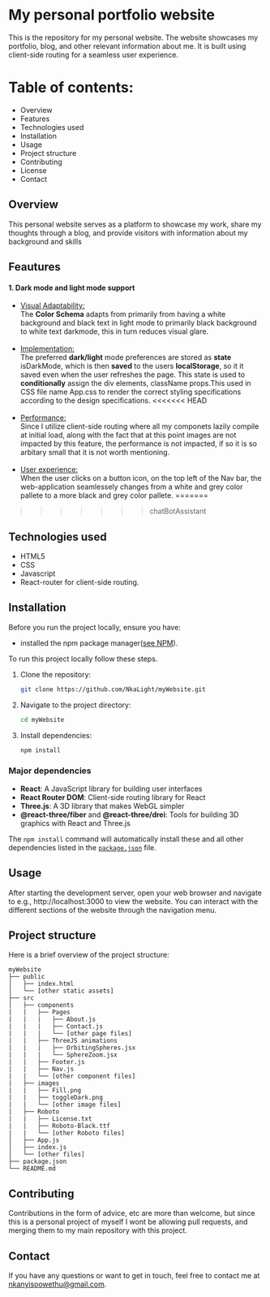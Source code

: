 # My personal portfolio website

This is the repository for my personal website. The website showcases my portfolio, blog, and other relevant information about me. It is built using client-side routing for a seamless user experience.

# Table of contents:
- Overview
- Features
- Technologies used
- Installation
- Usage
- Project structure
- Contributing
- License
- Contact

## Overview
This personal website serves as a platform to showcase my work, share my thoughts through a blog, and provide visitors with information about my background and skills

## Feautures
#### 1. Dark mode and light mode support
- <ins>Visual Adaptability:</ins><br/>
The <strong>Color Schema</strong> adapts from primarily from having a white background and black text in light mode to primarily black background to white text darkmode, this in turn reduces visual glare.
<br/><br/>
- <ins>Implementation:</ins><br/>
The preferred <strong>dark/light</strong> mode preferences are stored as <strong>state</strong> isDarkMode, which is then <strong>saved</strong> to the users <strong>localStorage</strong>, so it it saved even when the user refreshes the page. This state is used to <strong>conditionally</strong> assign the div elements, className props.This used in CSS file name App.css to render the correct styling specifications according to the design specifications.
<<<<<<< HEAD
<br/><br/>
- <ins>Performance:</ins><br/>
Since I utilize client-side routing where all my componets lazily compile at initial load, along with the fact that at this point images are not impacted by this feature, the performance is not impacted, if so it is so arbitary small that it is not worth mentioning.
 <br/><br/>
- <ins>User experience:</ins><br/>
When the user clicks on a button icon, on the top left of the Nav bar, the web-application seamlessely changes from a white and grey color pallete to a more black and grey color pallete.
=======
>>>>>>> chatBotAssistant

## Technologies used
 - HTML5
 - CSS
 - Javascript
 - React-router for client-side routing.

## Installation
Before you run the project locally, ensure you have:
-  installed the npm package manager([see NPM](https://docs.npmjs.com/downloading-and-installing-node-js-and-npm)).

To run this project locally follow these steps.
1. Clone the repository:
    ```bash
    git clone https://github.com/NkaLight/myWebsite.git
    ```

2. Navigate to the project directory:
    ```bash
    cd myWebsite
    ```

3. Install dependencies:
    ```bash
    npm install
    ```
### Major dependencies

- **React**: A JavaScript library for building user interfaces
- **React Router DOM**: Client-side routing library for React
- **Three.js**: A 3D library that makes WebGL simpler
- **@react-three/fiber** and **@react-three/drei**: Tools for building 3D graphics with React and Three.js

The `npm install` command will automatically install these and all other dependencies listed in the [`package.json`](https://github.com/NkaLight/myWebsite/blob/main/package.json) file.

## Usage
After starting the development server, open your web browser and navigate to e.g., http://localhost:3000 to view the website. You can interact with the different sections of the website through the navigation menu.

## Project structure
Here is a brief overview of the project structure:
```plaintext
myWebsite
├── public
│   ├── index.html
│   └── [other static assets]
├── src
│   ├── components
|   |   ├── Pages
|   |   |   ├── About.js
|   |   |   ├── Contact.js
|   |   |   └── [other page files]
|   |   ├── ThreeJS animations
|   |   |   ├── OrbitingSpheres.jsx
|   |   |   └── SphereZoom.jsx
|   |   ├── Footer.js
|   |   ├── Nav.js
|   |   └── [other component files]
|   ├── images
|   |   ├── Fill.png
|   |   ├── toggleDark.png
|   |   └── [other image files]
|   ├── Roboto
|   |   ├── License.txt
|   |   ├── Roboto-Black.ttf
|   |   └── [other Roboto files]
│   ├── App.js
│   ├── index.js
│   └── [other files]
├── package.json
└── README.md
```

## Contributing
Contributions in the form of advice, etc are more than welcome, but since this is a personal project of myself I wont be allowing pull requests, and merging them to my main repository with this project.


## Contact
If you have any questions or want to get in touch, feel free to contact me at [nkanyisoowethu@gmail.com](mailto:nkanyisoowethu@gmail.com).
